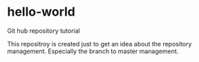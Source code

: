 # hello-world
Git hub repository tutorial

This repositroy is created just to get an idea about the repository management. Especially the branch to master management.

